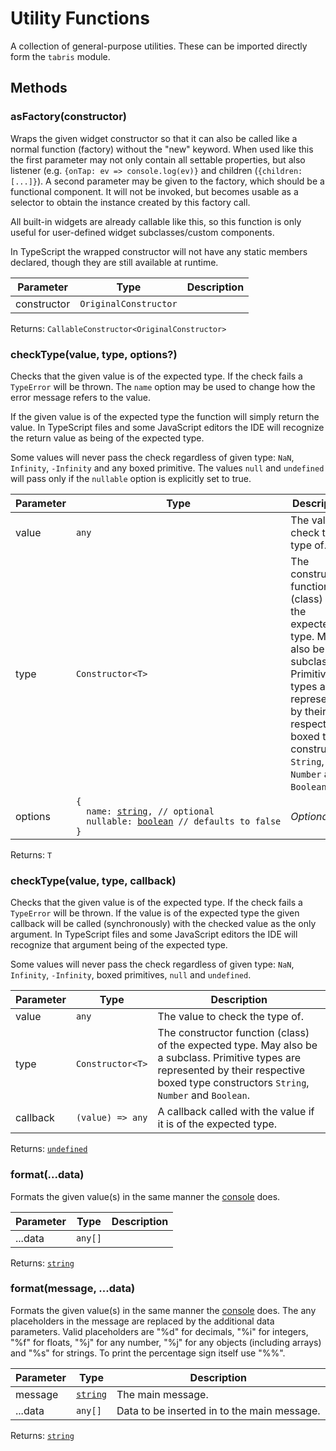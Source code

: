 ---
---
# Utility Functions

A collection of general-purpose utilities. These can be imported directly form the `tabris` module.


## Methods

### asFactory(constructor)



Wraps the given widget constructor so that it can also be called like a normal function (factory) without the "new" keyword. When used like this the first parameter may not only contain all settable properties, but also listener (e.g. `{onTap: ev => console.log(ev)}` and children (`{children: [...]}`). A second parameter may be given to the factory, which should be a functional component. It will not be invoked, but becomes usable as a selector to obtain the instance created by this factory call.

All built-in widgets are already callable like this, so this function is only useful for user-defined widget subclasses/custom components.

In TypeScript the wrapped constructor will not have any static members declared, though they are still available at runtime.


Parameter|Type|Description
-|-|-
constructor | <code style="white-space: nowrap">OriginalConstructor</code> | 


Returns: <code style="white-space: nowrap">CallableConstructor&lt;OriginalConstructor&gt;</code>

### checkType(value, type, options?)



Checks that the given value is of the expected type. If the check fails a `TypeError` will be thrown. The `name` option may be used to change how the error message refers to the value.

 If the given value is of the expected type the function will simply return the value. In TypeScript files and some JavaScript editors the IDE will recognize the return value as being of the expected type.

Some values will never pass the check regardless of given type: `NaN`, `Infinity`, `-Infinity` and any boxed primitive. The values `null` and `undefined` will pass only if the `nullable` option is explicitly set to true.


Parameter|Type|Description
-|-|-
value | <code style="white-space: nowrap"><a title="Literally any JavaScript value">any</a></code> | The value to check the type of.
type | <code style="white-space: nowrap">Constructor&lt;T&gt;</code> | The constructor function (class) of the expected type. May also be a subclass. Primitive types are represented by their respective boxed type constructors `String`, `Number` and `Boolean`.
options | <code style="white-space: nowrap">{<br/>&nbsp;&nbsp;name: <a href="https://developer.mozilla.org/en-US/docs/Web/JavaScript/Data_structures#string_type" title="View &quot;string&quot; on MDN">string</a>, // optional<br/>&nbsp;&nbsp;nullable: <a href="https://developer.mozilla.org/en-US/docs/Web/JavaScript/Data_structures#boolean_type" title="View &quot;boolean&quot; on MDN">boolean</a> // defaults to false<br/>}</code> | *Optional.*


Returns: <code style="white-space: nowrap">T</code>

### checkType(value, type, callback)



Checks that the given value is of the expected type. If the check fails a `TypeError` will be thrown. If the value is of the expected type the given callback will be called (synchronously) with the checked value as the only argument. In TypeScript files and some JavaScript editors the IDE will recognize that argument being of the expected type.

Some values will never pass the check regardless of given type: `NaN`, `Infinity`, `-Infinity`, boxed primitives, `null` and `undefined`.


Parameter|Type|Description
-|-|-
value | <code style="white-space: nowrap"><a title="Literally any JavaScript value">any</a></code> | The value to check the type of.
type | <code style="white-space: nowrap">Constructor&lt;T&gt;</code> | The constructor function (class) of the expected type. May also be a subclass. Primitive types are represented by their respective boxed type constructors `String`, `Number` and `Boolean`.
callback | <code style="white-space: nowrap">(value) => <a title="Literally any JavaScript value">any</a></code> | A callback called with the value if it is of the expected type.


Returns: <code style="white-space: nowrap"><a href="https://developer.mozilla.org/en-US/docs/Web/JavaScript/Data_structures#undefined_type" title="View &quot;undefined&quot; on MDN">undefined</a></code>

### format(...data)



Formats the given value(s) in the same manner the [console](./Console.md) does.


Parameter|Type|Description
-|-|-
...data | <code style="white-space: nowrap"><a title="Literally any JavaScript value">any</a>[]</code> | 


Returns: <code style="white-space: nowrap"><a href="https://developer.mozilla.org/en-US/docs/Web/JavaScript/Data_structures#string_type" title="View &quot;string&quot; on MDN">string</a></code>

### format(message, ...data)



Formats the given value(s) in the same manner the [console](./Console.md) does.
The any placeholders in the message are replaced by the additional data parameters. Valid placeholders are "%d" for decimals, "%i" for integers, "%f" for floats, "%j" for any number, "%j" for any objects (including arrays) and "%s" for strings. To print the percentage sign itself use "%%".


Parameter|Type|Description
-|-|-
message | <code style="white-space: nowrap"><a href="https://developer.mozilla.org/en-US/docs/Web/JavaScript/Data_structures#string_type" title="View &quot;string&quot; on MDN">string</a></code> | The main message.
...data | <code style="white-space: nowrap"><a title="Literally any JavaScript value">any</a>[]</code> | Data to be inserted in to the main message.


Returns: <code style="white-space: nowrap"><a href="https://developer.mozilla.org/en-US/docs/Web/JavaScript/Data_structures#string_type" title="View &quot;string&quot; on MDN">string</a></code>


